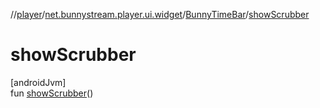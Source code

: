 //[player](../../../index.md)/[net.bunnystream.player.ui.widget](../index.md)/[BunnyTimeBar](index.md)/[showScrubber](show-scrubber.md)

# showScrubber

[androidJvm]\
fun [showScrubber](show-scrubber.md)()
